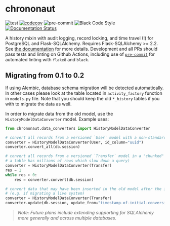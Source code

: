 # chrononaut

![test](https://github.com/onecodex/chrononaut/workflows/test/badge.svg) [![codecov](https://codecov.io/gh/onecodex/chrononaut/branch/master/graph/badge.svg)](https://codecov.io/gh/onecodex/chrononaut) ![pre-commit](https://github.com/onecodex/chrononaut/workflows/pre-commit/badge.svg) ![Black Code Style](https://camo.githubusercontent.com/28a51fe3a2c05048d8ca8ecd039d6b1619037326/68747470733a2f2f696d672e736869656c64732e696f2f62616467652f636f64652532307374796c652d626c61636b2d3030303030302e737667) [![Documentation Status](https://readthedocs.org/projects/chrononaut/badge/?version=latest)](http://chrononaut.readthedocs.io/en/latest/?badge=latest)

A history mixin with audit logging, record locking, and time travel (!) for PostgreSQL and Flask-SQLAlchemy. Requires Flask-SQLAlchemy >= 2.2. See [the documentation](https://chrononaut.readthedocs.io/) for more details. Development and all PRs should pass tests and linting on Github Actions, including use of [`pre-commit`](https://pre-commit.com) for automated linting with `flake8` and `black`.

## Migrating from 0.1 to 0.2
If using Alembic, database schema migration will be detected automatically.
In other cases please look at the table located in `activity_factory` function in `models.py` file.
Note that you should keep the old `*_history` tables if you with to migrate the data as well.

In order to migrate data from the old model, use the `HistoryModelDataConverter` model.
Example uses:
```python
from chrononaut.data_converters import HistoryModelDataConverter

# convert all records from a versioned `User` model with a non-standard `uuid` id column:
converter = HistoryModelDataConverter(User, id_column="uuid")
converter.convert_all(db.session)

# convert all records from a versioned `Transfer` model in a "chunked" mode (useful e.g. if
# a table has millions of rows which slow down a query)
converter = HistoryModelDataConverter(Transfer)
res = 1
while res > 0:
    res = converter.convert(db.session)

# convert data that may have been inserted in the old model after the initial conversion
# (e.g. if migrating a live system)
converter = HistoryModelDataConverter(Transfer)
converter.update(db.session, update_from="timestamp-of-initial-conversion")
```

> _Note: Future plans include extending supporting for SQLAlchemy more generally and across multiple databases._
